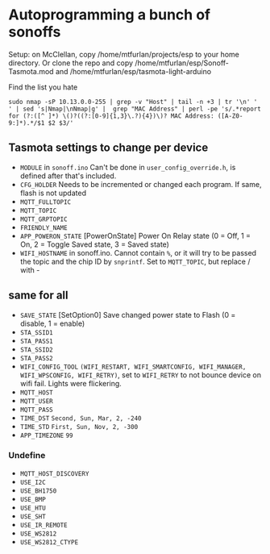 # Autoprogramming a bunch of sonoffs

Setup: on McClellan, copy /home/mtfurlan/projects/esp to your home directory. Or clone the repo and copy /home/mtfurlan/esp/Sonoff-Tasmota.mod and /home/mtfurlan/esp/tasmota-light-arduino

Find the list you hate
```
sudo nmap -sP 10.13.0.0-255 | grep -v "Host" | tail -n +3 | tr '\n' ' ' | sed 's|Nmap|\nNmap|g' |  grep "MAC Address" | perl -pe 's/.*report for (?:([^ ]*) \()?((?:[0-9]{1,3}\.?){4})\)? MAC Address: ([A-Z0-9:]*).*/$1 $2 $3/'
```

## Tasmota settings to change per device
* `MODULE` in `sonoff.ino` Can't be done in `user_config_override.h`, is defined after that's included.
* `CFG_HOLDER` Needs to be incremented or changed each program. If same, flash is not updated
* `MQTT_FULLTOPIC`
* `MQTT_TOPIC`
* `MQTT_GRPTOPIC`
* `FRIENDLY_NAME`
* `APP_POWERON_STATE` [PowerOnState] Power On Relay state (0 = Off, 1 = On, 2 = Toggle Saved state, 3 = Saved state)
* `WIFI_HOSTNAME` in sonoff.ino. Cannot contain `%`, or it will try to be passed the topic and the chip ID by `snprintf`. Set to `MQTT_TOPIC`, but replace / with -

## same for all
* `SAVE_STATE` [SetOption0] Save changed power state to Flash (0 = disable, 1 = enable)
* `STA_SSID1`
* `STA_PASS1`
* `STA_SSID2`
* `STA_PASS2`
* `WIFI_CONFIG_TOOL` `(WIFI_RESTART, WIFI_SMARTCONFIG, WIFI_MANAGER, WIFI_WPSCONFIG, WIFI_RETRY)`, set to `WIFI_RETRY` to not bounce device on wifi fail. Lights were flickering.
* `MQTT_HOST`
* `MQTT_USER`
* `MQTT_PASS`
* `TIME_DST` `Second, Sun, Mar, 2, -240`
* `TIME_STD` `First, Sun, Nov, 2, -300`
* `APP_TIMEZONE` `99`




### Undefine
* `MQTT_HOST_DISCOVERY`
* `USE_I2C`
* `USE_BH1750`
* `USE_BMP`
* `USE_HTU`
* `USE_SHT`
* `USE_IR_REMOTE`
* `USE_WS2812`
* `USE_WS2812_CTYPE`
